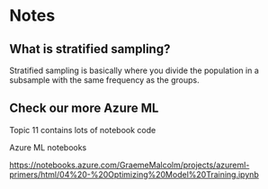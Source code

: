 # Notes

## What is stratified sampling?

Stratified sampling is basically where you divide the population in a
subsample with the same frequency as the groups.

## Check our more Azure ML 

Topic 11 contains lots of notebook code

Azure ML notebooks

https://notebooks.azure.com/GraemeMalcolm/projects/azureml-primers/html/04%20-%20Optimizing%20Model%20Training.ipynb